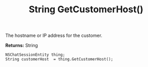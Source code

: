 ﻿---
uid: crmscript_ref_NSChatSessionEntity_GetCustomerHost
title: String GetCustomerHost()
intellisense: NSChatSessionEntity.GetCustomerHost
keywords: NSChatSessionEntity, GetCustomerHost
so.topic: reference
---

The hostname or IP address for the customer.

**Returns:** String


```crmscript
NSChatSessionEntity thing;
String customerHost  = thing.GetCustomerHost();
```


